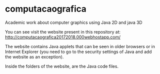 # computacaografica
Academic work about computer graphics using Java 2D and java 3D


You can see visit the website present in this repository at:
http://computacaografica20172018.000webhostapp.com/


The website contains Java applets that can be seen in older browsers or in Internet Explorer (you need to go to the security settings of Java and add the website as an exception).

Inside the folders of the website, are the Java code files.
